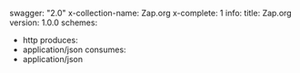 swagger: "2.0"
x-collection-name: Zap.org
x-complete: 1
info:
  title: Zap.org
  version: 1.0.0
schemes:
- http
produces:
- application/json
consumes:
- application/json